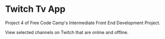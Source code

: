 # Twitch Tv App

Project 4 of Free Code Camp's Intermediate Front End Development Project.

View selected channels on Twitch that are online and offline.
